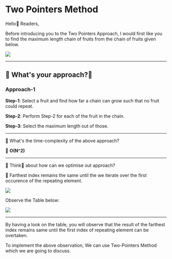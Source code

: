 # Two Pointers Method

Hello👋 Readers,

Before introducing you to the Two Pointers Approach, I would first like you to find the maximum length chain of fruits from the chain of fruits given below.

![](https://i.imgur.com/kTU4Z3s.jpg)

--------------------------------
🎯 What's your approach?🧐
-------------------------------

### Approach-1

**Step-1**: Select a fruit and find how far a chain can grow such that no fruit could repeat.

**Step-2**: Perform Step-2 for each of the fruit in the chain. 

**Step-3**: Select the maximum length out of those.

------------------------------------------------------
🎯 What's the time-complexity of the above approach?

📝 **O(N^2)** 

--------------------------------------------------------

🎯 Think🤔 about how can we optimise out approach?

📝 Farthest index remains the same until the we iterate over the first occurence of the repeating element.

![](https://i.imgur.com/ozQIt9a.jpg)

Observe the Table below:

![](https://i.imgur.com/C7xuRij.jpg)

---------------------------------------------------------

By having a look on the table, you will observe that the result of the farthest index remains same until the first index of repeating element can be overtaken.

To implement the above observation, We can use Two-Pointers Method which we are going to discuss.

